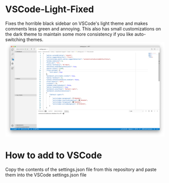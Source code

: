 # VSCode-Light-Fixed
Fixes the horrible black sidebar on VSCode's light theme and makes comments less green and annoying. This also has small customizations on the dark theme to maintain some more consistency if you like auto-switching themes.
![A beautiful screenshot](LightThemeFixed.png)

# How to add to VSCode
Copy the contents of the settings.json file from this repository and paste them into the VSCode settings.json file
